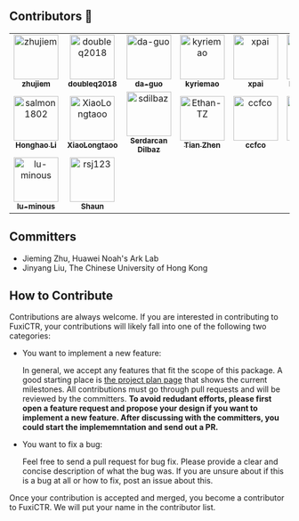 ## Contributors 🤗

<!-- readme: zhujiem,Da-Guo,LiangcaiSu,doubleQ2018,kyriemao,xpai,contributors -start -->
<table>
	<tbody>
		<tr>
            <td align="center">
                <a href="https://github.com/zhujiem">
                    <img src="https://avatars.githubusercontent.com/u/7032227?v=4" width="80;" alt="zhujiem"/>
                    <br />
                    <sub><b>zhujiem</b></sub>
                </a>
            </td>
            <td align="center">
                <a href="https://github.com/doubleq2018">
                    <img src="https://avatars.githubusercontent.com/u/19202101?v=4" width="80;" alt="doubleq2018"/>
                    <br />
                    <sub><b>doubleq2018</b></sub>
                </a>
            </td>
            <td align="center">
                <a href="https://github.com/da-guo">
                    <img src="https://avatars.githubusercontent.com/u/58663690?v=4" width="80;" alt="da-guo"/>
                    <br />
                    <sub><b>da-guo</b></sub>
                </a>
            </td>
            <td align="center">
                <a href="https://github.com/kyriemao">
                    <img src="https://avatars.githubusercontent.com/u/57164831?v=4" width="80;" alt="kyriemao"/>
                    <br />
                    <sub><b>kyriemao</b></sub>
                </a>
            </td>
            <td align="center">
                <a href="https://github.com/xpai">
                    <img src="https://avatars.githubusercontent.com/u/73411968?v=4" width="80;" alt="xpai"/>
                    <br />
                    <sub><b>xpai</b></sub>
                </a>
            </td>
            <td align="center">
                <a href="https://github.com/LiangcaiSu">
                    <img src="https://avatars.githubusercontent.com/u/34390574?v=4" width="80;" alt="LiangcaiSu"/>
                    <br />
                    <sub><b>LiangcaiSu</b></sub>
                </a>
            </td>
		</tr>
		<tr>
            <td align="center">
                <a href="https://github.com/salmon1802">
                    <img src="https://avatars.githubusercontent.com/u/73091798?v=4" width="80;" alt="salmon1802"/>
                    <br />
                    <sub><b>Honghao Li</b></sub>
                </a>
            </td>
            <td align="center">
                <a href="https://github.com/XiaoLongtaoo">
                    <img src="https://avatars.githubusercontent.com/u/90383205?v=4" width="80;" alt="XiaoLongtaoo"/>
                    <br />
                    <sub><b>XiaoLongtaoo</b></sub>
                </a>
            </td>
            <td align="center">
                <a href="https://github.com/sdilbaz">
                    <img src="https://avatars.githubusercontent.com/u/24456288?v=4" width="80;" alt="sdilbaz"/>
                    <br />
                    <sub><b>Serdarcan Dilbaz</b></sub>
                </a>
            </td>
            <td align="center">
                <a href="https://github.com/Ethan-TZ">
                    <img src="https://avatars.githubusercontent.com/u/69251138?v=4" width="80;" alt="Ethan-TZ"/>
                    <br />
                    <sub><b>Tian Zhen</b></sub>
                </a>
            </td>
            <td align="center">
                <a href="https://github.com/ccfco">
                    <img src="https://avatars.githubusercontent.com/u/54824048?v=4" width="80;" alt="ccfco"/>
                    <br />
                    <sub><b>ccfco</b></sub>
                </a>
            </td>
            <td align="center">
                <a href="https://github.com/lsjsj92">
                    <img src="https://avatars.githubusercontent.com/u/24634054?v=4" width="80;" alt="lsjsj92"/>
                    <br />
                    <sub><b>leesoojin</b></sub>
                </a>
            </td>
		</tr>
		<tr>
            <td align="center">
                <a href="https://github.com/lu-minous">
                    <img src="https://avatars.githubusercontent.com/u/48793299?v=4" width="80;" alt="lu-minous"/>
                    <br />
                    <sub><b>lu-minous</b></sub>
                </a>
            </td>
            <td align="center">
                <a href="https://github.com/rsj123">
                    <img src="https://avatars.githubusercontent.com/u/16500070?v=4" width="80;" alt="rsj123"/>
                    <br />
                    <sub><b>Shaun</b></sub>
                </a>
            </td>
		</tr>
	<tbody>
</table>
<!-- readme: zhujiem,doubleQ2018,Da-Guo,kyriemao,contributors -end -->

## Committers

+ Jieming Zhu, Huawei Noah's Ark Lab
+ Jinyang Liu, The Chinese University of Hong Kong

## How to Contribute

Contributions are always welcome. If you are interested in contributing to FuxiCTR, your contributions will likely fall into one of the following two categories:

+ You want to implement a new feature:
  
  In general, we accept any features that fit the scope of this package. A good starting place is [the project plan page](https://github.com/xue-pai/FuxiCTR/projects) that shows the current milestones. All contributions must go through pull requests and will be reviewed by the committers. **To avoid redudant efforts, please first open a feature request and propose your design if you want to implement a new feature. After discussing with the committers, you could start the implememntation and send out a PR.**

+ You want to fix a bug:
  
  Feel free to send a pull request for bug fix. Please provide a clear and concise description of what the bug was. If you are unsure about if this is a bug at all or how to fix, post an issue about this.

Once your contribution is accepted and merged, you become a contributor to FuxiCTR. We will put your name in the contributor list.

